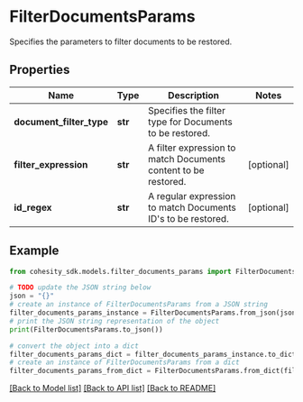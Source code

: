 # FilterDocumentsParams

Specifies the parameters to filter documents to be restored.

## Properties

Name | Type | Description | Notes
------------ | ------------- | ------------- | -------------
**document_filter_type** | **str** | Specifies the filter type for Documents to be restored. | 
**filter_expression** | **str** | A filter expression to match Documents content to be restored. | [optional] 
**id_regex** | **str** | A regular expression to match Documents ID&#39;s to be restored. | [optional] 

## Example

```python
from cohesity_sdk.models.filter_documents_params import FilterDocumentsParams

# TODO update the JSON string below
json = "{}"
# create an instance of FilterDocumentsParams from a JSON string
filter_documents_params_instance = FilterDocumentsParams.from_json(json)
# print the JSON string representation of the object
print(FilterDocumentsParams.to_json())

# convert the object into a dict
filter_documents_params_dict = filter_documents_params_instance.to_dict()
# create an instance of FilterDocumentsParams from a dict
filter_documents_params_from_dict = FilterDocumentsParams.from_dict(filter_documents_params_dict)
```
[[Back to Model list]](../README.md#documentation-for-models) [[Back to API list]](../README.md#documentation-for-api-endpoints) [[Back to README]](../README.md)


